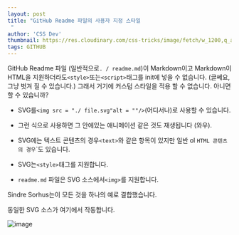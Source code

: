 ```yaml
---
layout: post
title: "GitHub Readme 파일의 사용자 지정 스타일
 "
author: 'CSS Dev'
thumbnail: https://res.cloudinary.com/css-tricks/image/fetch/w_1200,q_auto,f_auto/https://css-tricks.com/wp-content/uploads/2020/12/github-custom-styles-svg.jpg
tags: GITHUB
---
```



GitHub Readme 파일 (일반적으로`. / readme.md`)이 Markdown이고 Markdown이 HTML을 지원하더라도`<style>`또는`<script>`태그를 init에 넣을 수 없습니다.
 (글쎄요, 그냥 벗겨 질 수 있습니다.) 그래서 거기에 커스텀 스타일을 적용 할 수 없습니다.
 아니면 할 수 있습니까?
 

- SVG를`<img src = "./ file.svg"alt = ""/>`(어디서나)로 사용할 수 있습니다.
 
- 그런 식으로 사용하면 그 안에있는 애니메이션 같은 것도 재생됩니다 (와우).
 
- SVG에는 텍스트 콘텐츠의 경우`<text>`와 같은 항목이 있지만 일반 ol `HTML 콘텐츠의 경우`<foreignObject>`도 있습니다.
 
- SVG는`<style>`태그를 지원합니다.
 
- `readme.md` 파일은 SVG 소스에서`<img>`를 지원합니다.
 

Sindre Sorhus는이 모든 것을 하나의 예로 결합했습니다.
 

동일한 SVG 소스가 여기에서 작동합니다.
 

![image](https://css-tricks.com/wp-content/uploads/2020/12/header.svg)